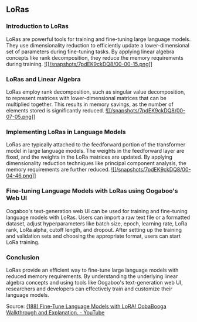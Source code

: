 ## LoRas
### Introduction to LoRas
LoRas are powerful tools for training and fine-tuning large language models. They use dimensionality reduction to efficiently update a lower-dimensional set of parameters during fine-tuning tasks. By applying linear algebra concepts like rank decomposition, they reduce the memory requirements during training. [![[/snapshots/7pdEK9ckDQ8/00-00-15.png]]](<https://youtu.be/7pdEK9ckDQ8?t=13s>)

### LoRas and Linear Algebra
LoRas employ rank decomposition, such as singular value decomposition, to represent matrices with lower-dimensional matrices that can be multiplied together. This results in memory savings, as the number of elements stored is significantly reduced. [![[/snapshots/7pdEK9ckDQ8/00-07-05.png]]](<https://youtu.be/7pdEK9ckDQ8?t=425s>)

### Implementing LoRas in Language Models 
LoRas are typically attached to the feedforward portion of the transformer model in large language models. The weights in the feedforward layer are fixed, and the weights in the LoRa matrices are updated. By applying dimensionality reduction techniques like principal component analysis, the memory requirements are further reduced. [![[/snapshots/7pdEK9ckDQ8/00-04-46.png]]](<https://youtu.be/7pdEK9ckDQ8?t=285s>)

### Fine-tuning Language Models with LoRas using Oogaboo's Web UI 
Oogaboo's text-generation web UI can be used for training and fine-tuning language models with LoRas. Users can import a raw text file or a formatted dataset, adjust hyperparameters like batch size, epoch, learning rate, LoRa rank, LoRa alpha, cutoff length, and dropout. After setting up the training and validation sets and choosing the appropriate format, users can start LoRa training. 

### Conclusion
LoRas provide an efficient way to fine-tune large language models with reduced memory requirements. By understanding the underlying linear algebra concepts and using tools like Oogaboo's text-generation web UI, researchers and developers can effectively train and customize their language models. 

Source: [(188) Fine-Tune Language Models with LoRA! OobaBooga Walkthrough and Explanation. - YouTube](https://www.youtube.com/watch?v=7pdEK9ckDQ8)
